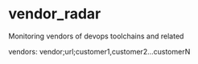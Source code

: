 # vendor_radar
Monitoring vendors of devops toolchains and related

vendors: vendor;url;customer1,customer2...customerN
